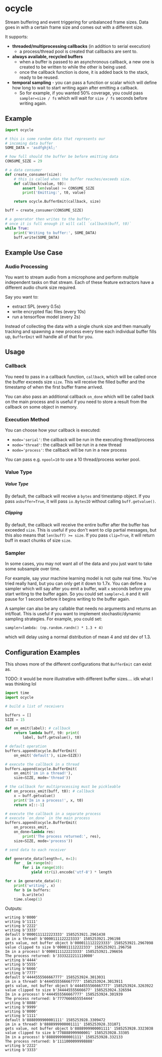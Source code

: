 # ocycle
Stream buffering and event triggering for unbalanced frame sizes. Data goes in with a certain frame size and comes out with a different size.

It supports:
 - **threaded/multiprocessing callbacks** (in addition to serial execution)
    - a process/thread pool is created that callbacks are sent to.
 - **always available, recycled buffers**
    - when a buffer is passed to an asynchronous callback, a new one is created to be written to while the other is being used.
    - once the callback function is done, it is added back to the stack, ready to be reused.
 - **temporal sampling** - you can pass a function or scalar which will define how long to wait to start writing again after emitting a callback.
    - So for example, if you wanted 50% coverage, you could pass `sampler=size / fs` which will wait for `size / fs` seconds before writing again.

## Example

```python
import ocycle

# this is some random data that represents our
# incoming data buffer
SOME_DATA = 'asdfghjkl;'

# how full should the buffer be before emitting data
CONSUME_SIZE = 29

# a data consumer
def create_consumer(size):
    # this is called when the buffer reaches/exceeds size.
    def callback(value, t0):
        assert len(value) >= CONSUME_SIZE
        print('Emitting:', t0, value)

    return ocycle.BufferEmit(callback, size)

buff = create_consumer(CONSUME_SIZE)

# a generator then writes to the buffer.
# once it is full enough it will call `callback(buff, t0)`
while True:
    print('Writing to buffer:', SOME_DATA)
    buff.write(SOME_DATA)
```

## Example Use Case
### Audio Processing
You want to stream audio from a microphone and perform multiple independent tasks on that stream. Each of these feature extractors have a different audio chunk size required.

Say you want to:
 - extract SPL (every 0.5s)
 - write encrypted flac files (every 10s)
 - run a tensorflow model (every 2s)

Instead of collecting the data with a single chunk size and then manually tracking and spawning a new process every time each individual buffer fills up, `BufferEmit` will handle all of that for you.

## Usage

### Callback

You need to pass in a callback function, `callback`, which will be called once the buffer exceeds size `size`. This will receive the filled buffer and the
timestamp of when the first buffer frame arrived.

You can also pass an additional callback `on_done` which will be called back on the main process and is useful if you need to store a result from the callback on some object in memory.

### Execution Method

You can choose how your callback is executed:
 - `mode='serial'`: the callback will be run in the executing thread/process
 - `mode='thread'`: the callback will be run in a new thread
 - `mode='process'`: the callback will be run in a new process

You can pass e.g. `npool=10` to use a 10 thread/process worker pool.

### Value Type
##### Value Type
By default, the callback will receive a `bytes` and timestamp object. If you pass `asbuffer=True`, it will
pass `io.BytesIO` without calling `buff.getvalue()`.

##### Clipping
By default, the callback will receive the entire buffer after the buffer has exceeded `size`. This is useful if you don't want to clip partial messages, but this also means that `len(buff) >= size`. If you pass `clip=True`, it will return buff in exact chunks of size `size`.

### Sampler

In some cases, you may not want all of the data and you just want to take some subsample over time.

For example, say your machine learning model is not quite real time. You've tried really hard, but you can only get it down to 1.7x. You can define a sampler which will say after you emit a buffer, wait `x` seconds before you start writing to the buffer again. So you could set `sampler=1.0` and it will pause for 1 second before it begins writing to the buffer again.

A sampler can also be any callable that needs no arguments and returns an int/float. This is useful if you want to implement stochastic/dynamic sampling strategies. For example, you could set:

 `sampler=lambda: (np.random.randn() * 1.3 + 4)`

which will delay using a normal distribution of mean 4 and std dev of 1.3.


## Configuration Examples
This shows more of the different configurations that `BufferEmit` can exist as.

TODO: it would be more illustrative with different buffer sizes.... idk what I was thinking lol

```python
import time
import ocycle

# build a list of receivers

buffers = []
SIZE = 15

def on_emit(label): # callback
    return lambda buff, t0: print(
        label, buff.getvalue(), t0)

# default operation
buffers.append(ocycle.BufferEmit(
    on_emit('default'), size=SIZE))

# execute the callback in a thread
buffers.append(ocycle.BufferEmit(
    on_emit('im in a thread!'),
    size=SIZE, mode='thread'))

# the callback for multiprocessing must be pickleable
def on_process_emit(buff, t0): # callback
    x = buff.getvalue()
    print('Im in a process!', x, t0)
    return x[::-1]

# execute the callback in a separate process
# execute `on_done` in the main process
buffers.append(ocycle.BufferEmit(
    on_process_emit,
    on_done=lambda res:
        print('The process returned:', res),
    size=SIZE, mode='process'))

# send data to each receiver

def generate_data(length=4, n=1):
    for _ in range(n):
        for i in range(10):
            yield str(i).encode('utf-8') * length

for x in generate_data(4):
    print('writing', x)
    for b in buffers:
        b.write(x)
    time.sleep(1)
```

Outputs:
```
writing b'0000'
writing b'1111'
writing b'2222'
writing b'3333'
default b'0000111122223333' 1585253921.2961438
im in a thread! b'0000111122223333' 1585253921.296198
gets value, not buffer object b'0000111122223333' 1585253921.2967098
value clipped to size b'000011112222333' 1585253921.296758
Im in a process! b'0000111122223333' 1585253921.296656
The process returned: b'3333222211110000'
writing b'4444'
writing b'5555'
writing b'6666'
writing b'7777'
default b'4444555566667777' 1585253924.3013031
im in a thread! b'4444555566667777' 1585253924.3013911
gets value, not buffer object b'4444555566667777' 1585253924.3263922
value clipped to size b'344445555666677' 1585253924.326594
Im in a process! b'4444555566667777' 1585253924.301939
The process returned: b'7777666655554444'
writing b'8888'
writing b'9999'
writing b'0000'
writing b'1111'
default b'8888999900001111' 1585253928.3309472
im in a thread! b'8888999900001111' 1585253928.331071
gets value, not buffer object b'8888999900001111' 1585253928.3323038
value clipped to size b'778888999900001' 1585253928.33305
Im in a process! b'8888999900001111' 1585253928.332133
The process returned: b'1111000099998888'
writing b'2222'
writing b'3333'
```
